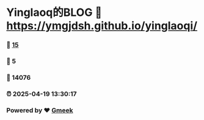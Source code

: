 # Yinglaoq的BLOG :link: https://ymgjdsh.github.io/yinglaoqi/ 
### :page_facing_up: [15](https://ymgjdsh.github.io/yinglaoqi//tag.html) 
### :speech_balloon: 5 
### :hibiscus: 14076 
### :alarm_clock: 2025-04-19 13:30:17 
### Powered by :heart: [Gmeek](https://github.com/Meekdai/Gmeek)
